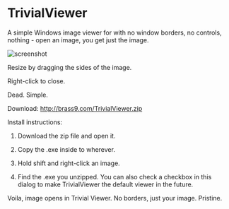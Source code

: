 # TrivialViewer #

A simple Windows image viewer for with no window borders, no controls, nothing - open an image, you get just the image.

![screenshot](http://brass9.com/TrivialViewer/ss.jpg)

Resize by dragging the sides of the image.

Right-click to close.

Dead. Simple.

Download:
http://brass9.com/TrivialViewer.zip

Install instructions:

1. Download the zip file and open it.

2. Copy the .exe inside to wherever.

3. Hold shift and right-click an image.

4. Find the .exe you unzipped. You can also check a checkbox in this dialog to make TrivialViewer the default viewer in the future.

Voila, image opens in Trivial Viewer. No borders, just your image. Pristine.